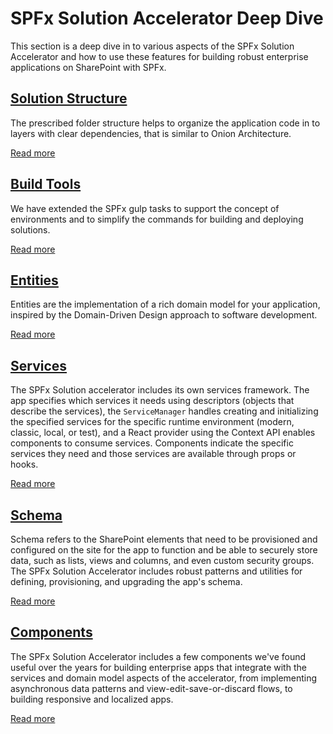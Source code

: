 # SPFx Solution Accelerator Deep Dive
This section is a deep dive in to various aspects of the SPFx Solution Accelerator and how to use these features for building robust enterprise applications on SharePoint with SPFx.

## [Solution Structure](./solution-structure.md)
The prescribed folder structure helps to organize the application code in to layers with clear dependencies, that is similar to Onion Architecture.

[Read more](./solution-structure.md)

## [Build Tools](./build-tools.md)
We have extended the SPFx gulp tasks to support the concept of environments and to simplify the commands for building and deploying solutions.

[Read more](./build-tools.md)

## [Entities](./entities.md)
Entities are the implementation of a rich domain model for your application, inspired by the Domain-Driven Design approach to software development.

[Read more](./entities.md)

## [Services](./services.md)
The SPFx Solution accelerator includes its own services framework.  The app specifies which services it needs using descriptors (objects that describe the services), the `ServiceManager` handles creating and initializing the specified services for the specific runtime environment (modern, classic, local, or test), and a React provider using the Context API enables components to consume services.  Components indicate the specific services they need and those services are available through props or hooks.

[Read more](./services.md)

## [Schema](./schema.md)
Schema refers to the SharePoint elements that need to be provisioned and configured on the site for the app to function and be able to securely store data, such as lists, views and columns, and even custom security groups. The SPFx Solution Accelerator includes robust patterns and utilities for defining, provisioning, and upgrading the app's schema.

[Read more](./schema.md)

## [Components](./components.md)
The SPFx Solution Accelerator includes a few components we've found useful over the years for building enterprise apps that integrate with the services and domain model aspects of the accelerator, from implementing asynchronous data patterns and view-edit-save-or-discard flows, to building responsive and localized apps.

[Read more](./components.md)

<!--

## [Live Update](./live-update.md)
[Read more](./live-update.md)

## [Fast Load Caching](./fast-load-caching.md)
[Read more](./fast-load-caching.md)

## [Potential enhancements](./future-enhancements.md)
[Read more](./future-enhancements.md)

-->